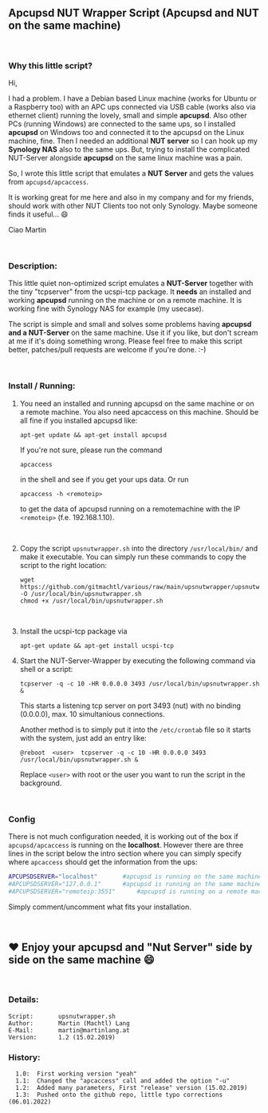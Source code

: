 ## Apcupsd NUT Wrapper Script (Apcupsd and NUT on the same machine)

&nbsp;<p>

### Why this little script?

Hi,

I had a problem. I have a Debian based Linux machine (works for Ubuntu or a Raspberry too) with an APC ups connected via USB cable (works also via ethernet client) running the lovely,
small and simple **apcupsd**. Also other PCs (running Windows) are connected to the same ups, so I installed **apcupsd** on Windows too and connected
it to the apcupsd on the Linux machine, fine. Then I needed an additional **NUT server** so I can hook up my **Synology NAS** also to the same ups.
But, trying to install the complicated NUT-Server alongside **apcupsd** on the same linux machine was a pain. 

So, I wrote this little script that emulates a **NUT Server** and gets the values from `apcupsd/apcaccess`.

It is working great for me here and also in my company and for my friends, should work with other NUT Clients too not only Synology. Maybe someone finds it useful... 😄

Ciao Martin

&nbsp;<br>

### Description:

This little quiet non-optimized script emulates a **NUT-Server** together with the tiny "tcpserver"
from the ucspi-tcp package. It **needs** an installed and working **apcupsd** running on the machine
or on a remote machine. It is working fine with Synology NAS for example (my usecase).

The script is simple and small and solves some problems having **apcupsd and a NUT-Server** on the
same machine. Use it if you like, but don't scream at me if it's doing something wrong.
Please feel free to make this script better, patches/pull requests are welcome if you're done. :-)

&nbsp;<br>

### Install / Running:

  1. You need an installed and running apcupsd on the same machine or on a remote machine.
     You also need apcaccess on this machine. Should be all fine if you installed apcupsd like:
     ``` console
     apt-get update && apt-get install apcupsd
     ```
     If you're not sure, please run the command
     ``` console
     apcaccess
     ```
     in the shell and see if you get your ups data. Or run
     ```console
     apcaccess -h <remoteip>
     ```
     to get the data of apcupsd running on a remotemachine with the IP `<remoteip>` (f.e. 192.168.1.10).

     &nbsp;<br>
  
  1. Copy the script `upsnutwrapper.sh` into the directory `/usr/local/bin/` and make it executable.
     You can simply run these commands to copy the script to the right location:
     ``` console
     wget https://github.com/gitmachtl/various/raw/main/upsnutwrapper/upsnutwrapper.sh -O /usr/local/bin/upsnutwrapper.sh
     chmod +x /usr/local/bin/upsnutwrapper.sh
     ```
     &nbsp;<br>
  
  1. Install the ucspi-tcp package via
     ``` console
     apt-get update && apt-get install ucspi-tcp
     ```

  1. Start the NUT-Server-Wrapper by executing the following command via shell or a script:
     ``` console   
     tcpserver -q -c 10 -HR 0.0.0.0 3493 /usr/local/bin/upsnutwrapper.sh &
     ```

     This starts a listening tcp server on port 3493 (nut) with no binding (0.0.0.0), max. 10 simultanious connections.
     
     Another method is to simply put it into the `/etc/crontab` file so it starts with the system, just add an entry like:
     ```
     @reboot  <user>  tcpserver -q -c 10 -HR 0.0.0.0 3493 /usr/local/bin/upsnutwrapper.sh &
     ```
     Replace `<user>` with root or the user you want to run the script in the background.

&nbsp;<br>

### Config

There is not much configuration needed, it is working out of the box if `apcupsd/apcaccess` is running on the **localhost**.
However there are three lines in the script below the intro section where you can simply specify where `apcaccess` should get 
the information from the ups:
``` bash
APCUPSDSERVER="localhost"		#apcupsd is running on the same machine
#APCUPSDSERVER="127.0.0.1"		#apcupsd is running on the same machine
#APCUPSDSERVER="remoteip:3551"		#apcupsd is running on a remote machine with ip "remoteip" on the port "3551"
```
Simply comment/uncomment what fits your installation. 

&nbsp;<br>

## ❤️ **Enjoy your apcupsd and "Nut Server" side by side on the same machine 😄**

&nbsp;<br>

### Details:
```
Script:       upsnutwrapper.sh
Author:       Martin (Machtl) Lang
E-Mail:       martin@martinlang.at
Version:      1.2 (15.02.2019)
```
  
### History:
```
  1.0:	First working version "yeah"
  1.1:	Changed the "apcaccess" call and added the option "-u"
  1.2:	Added many parameters, First "release" version (15.02.2019)
  1.3:	Pushed onto the github repo, little typo corrections (06.01.2022)
```
